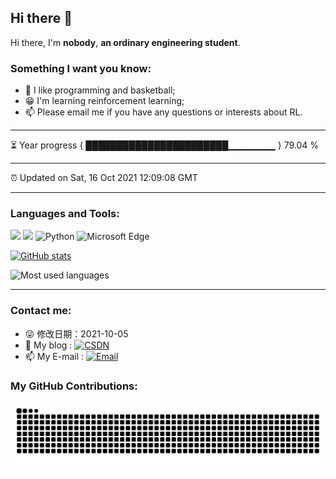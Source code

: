 ## Hi there 👋

Hi there, I'm **nobody**, **an ordinary engineering student**.



### Something I want you know:

- 🏀 I like programming and basketball;
- 😁 I'm learning reinforcement learning;
- 📫 Please email me if you have any questions or interests about RL.

---


⏳ Year progress { ███████████████████████▁▁▁▁▁▁▁ } 79.04 %

---

⏰ Updated on Sat, 16 Oct 2021 12:09:08 GMT

---

### Languages and Tools:

![](https://img.shields.io/badge/tool-VS--Code-blue) 
![](https://img.shields.io/badge/tool-ML--agents-orange) 
![Python](https://img.shields.io/badge/Python-3776AB?style=flat-square&logo=Python&logoColor=white)
![Microsoft Edge](https://img.shields.io/badge/Microsoft_Edge-0078D7?style=flat-square&logo=Microsoft-Edge&logoColor=white)

     

[![GitHub stats](https://github-readme-stats.vercel.app/api?username=X-DDDDD&show_icons=true&theme=radical)](https://github.com/anuraghazra/github-readme-stats)  

![Most used languages](https://github-readme-stats.vercel.app/api/top-langs/?username=X-DDDDD&layout=compact&hide_border=true&langs_count=10)  

---

### Contact me:

- 😜 修改日期：2021-10-05  
- 🤔 My blog   : [![CSDN](https://img.shields.io/badge/@whatever_ittakes-FF8800?style=flat-square&logo=Micro.blog&logoColor=white)](https://blog.csdn.net/whatever_ittakes)        
- 📫 My E-mail : [![Email](https://img.shields.io/badge/1336143736@qq.com-D14836?style=flat-square&logo=gmail&logoColor=white)](mailto:1336143736@qq.com)         


### My GitHub Contributions:  

![](https://raw.githubusercontent.com/X-DDDDD/X-DDDDD/main/assets/github-contribution-grid-snake.svg)  



